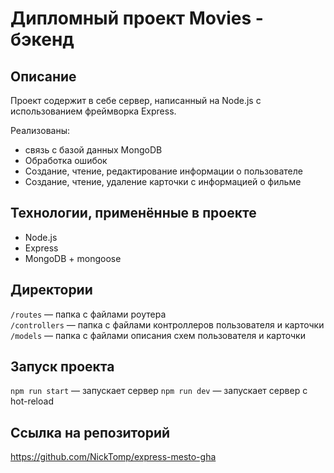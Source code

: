 # Дипломный проект Movies - бэкенд

## Описание

Проект содержит в себе сервер, написанный на Node.js c использованием фреймворка Express.

Реализованы:

* связь с базой данных MongoDB
* Обработка ошибок
* Создание, чтение, редактирование информации о пользователе
* Создание, чтение, удаление карточки с информацией о фильме

## Технологии, применённые в проекте

* Node.js
* Express
* MongoDB + mongoose

## Директории

`/routes` — папка с файлами роутера  
`/controllers` — папка с файлами контроллеров пользователя и карточки
`/models` — папка с файлами описания схем пользователя и карточки  

## Запуск проекта

`npm run start` — запускает сервер
`npm run dev` — запускает сервер с hot-reload

## Cсылка на репозиторий

 <https://github.com/NickTomp/express-mesto-gha>

